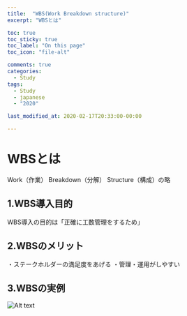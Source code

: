 ```yaml
---
title:  "WBS(Work Breakdown structure)"
excerpt: "WBSとは"

toc: true
toc_sticky: true
toc_label: "On this page"
toc_icon: "file-alt"

comments: true
categories:
  - Study
tags:
  - Study
  - japanese
  - "2020"

last_modified_at: 2020-02-17T20:33:00-00:00

---
```


# WBSとは
Work（作業） Breakdown（分解） Structure（構成）の略

## 1.WBS導入目的
WBS導入の目的は「正確に工数管理をするため」

## 2.WBSのメリット
・ステークホルダーの満足度をあげる
・管理・運用がしやすい

## 3.WBSの実例

![Alt text](http://drive.google.com/uc?export=view&id=17Uf8zTyazsUKMhxTH0GRBID27-7wCC0_ "WBSの例")

